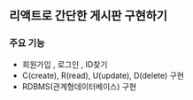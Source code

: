## 리액트로 간단한 게시판 구현하기



### 주요 기능
- 회원가입 , 로그인 , ID찾기
- C(create), R(read), U(update), D(delete) 구현
- RDBMS(관계형데이터베이스) 구현

